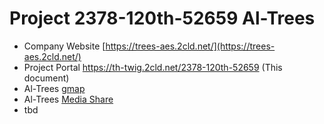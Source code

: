 # Project 2378-120th-52659 Al-Trees
- Company Website [https://trees-aes.2cld.net/](https://trees-aes.2cld.net/)
- Project Portal https://th-twig.2cld.net/2378-120th-52659 (This document)
- Al-Trees [gmap](https://www.google.com/maps/place/Winfield,+IA+52659/@41.1332175,-91.4522097,43m/data=!3m1!1e3!4m6!3m5!1s0x87e6a4a40e491b21:0xc8a55d674581fc!8m2!3d41.123083!4d-91.4412683!16zL20vMHNfZHc?entry=ttu&g_ep=EgoyMDI0MTIwNC4wIKXMDSoASAFQAw%3D%3D)
- Al-Trees [Media Share](https://drive.google.com/drive/folders/1X_041ZxLDPntA41zKwrzYl5ov4m7pfgJ?usp=drive_link)
- tbd
